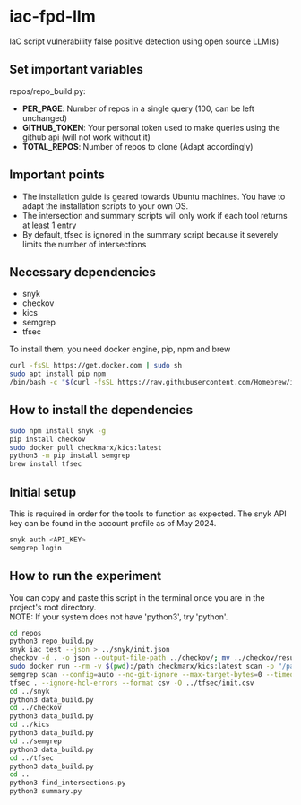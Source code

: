 # iac-fpd-llm
IaC script vulnerability false positive detection using open source LLM(s)

## Set important variables

repos/repo_build.py:
* __PER_PAGE__: Number of repos in a single query (100, can be left unchanged)
* __GITHUB_TOKEN__: Your personal token used to make queries using the github api (will not work without it)
* __TOTAL_REPOS__: Number of repos to clone (Adapt accordingly)

## Important points

* The installation guide is geared towards Ubuntu machines. You have to adapt the installation scripts to your own OS.
* The intersection and summary scripts will only work if each tool returns at least 1 entry
* By default, tfsec is ignored in the summary script because it severely limits the number of intersections

## Necessary dependencies
* snyk
* checkov
* kics
* semgrep
* tfsec

To install them, you need docker engine, pip, npm and brew
```bash
curl -fsSL https://get.docker.com | sudo sh
sudo apt install pip npm
/bin/bash -c "$(curl -fsSL https://raw.githubusercontent.com/Homebrew/install/HEAD/install.sh)"
```

## How to install the dependencies
```bash
sudo npm install snyk -g
pip install checkov
sudo docker pull checkmarx/kics:latest
python3 -m pip install semgrep
brew install tfsec
```

## Initial setup
This is required in order for the tools to function as expected.
The snyk API key can be found in the account profile as of May 2024.
```bash
snyk auth <API_KEY>
semgrep login
```

## How to run the experiment
You can copy and paste this script in the terminal once you are in the 
project's root directory.  
NOTE: If your system does not have 'python3', try 'python'.
```bash
cd repos
python3 repo_build.py
snyk iac test --json > ../snyk/init.json
checkov -d . -o json --output-file-path ../checkov/; mv ../checkov/results_json.json ../checkov/init.json
sudo docker run --rm -v $(pwd):/path checkmarx/kics:latest scan -p "/path" --timeout 600 --report-formats csv -o "/path"; mv results.csv ../kics/init.csv
semgrep scan --config=auto --no-git-ignore --max-target-bytes=0 --timeout=0 --gitlab-sast -o $(pwd)/../semgrep/init.yml
tfsec . --ignore-hcl-errors --format csv -O ../tfsec/init.csv
cd ../snyk
python3 data_build.py
cd ../checkov
python3 data_build.py
cd ../kics
python3 data_build.py
cd ../semgrep
python3 data_build.py
cd ../tfsec
python3 data_build.py
cd ..
python3 find_intersections.py
python3 summary.py
```
